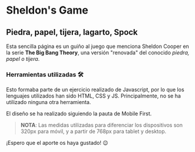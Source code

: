 
# Sheldon's Game
## Piedra, papel, tijera, lagarto, Spock

Esta sencilla página es un guiño al juego que menciona Sheldon Cooper en la serie **The Big Bang Theory**, una versión "renovada" del conocido *piedra, papel o tijera*.


### Herramientas utilizadas 🛠️
Esto formaba parte de un ejercicio realizado de Javascript, por lo que los lenguajes utilizados han sido HTML, CSS y JS. 
Principalmente, no se ha utilizado ninguna otra herramienta.

El diseño se ha realizado siguiendo la pauta de Mobile First.

> **NOTA**: Las medidas utilizadas para diferenciar los dispositivos son 320px para móvil, y a partir de 768px para tablet y desktop.


¡Espero que el aporte os haya gustado! 😉
